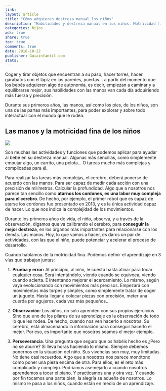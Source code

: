 ```yaml
---
link:
layout: article
title: "Cómo adquieren destreza manual los niños"
description: "Habilidades y destreza manual en los niños. Motricidad fina. Durante los primeros años, las manos de los niños manos, serán una de las partes más importantes, para poder explorar y sobre todo interactuar con el mundo que le rodea. Juegos y actividades manuales permiten estimular la motricidad fina de los niños."
categories: hijos
ads: true
share: true
toc: true
comments: true
date: 2018-10-22
publisher: Guiainfantil.com
stats: 
---
```

Coger y tirar objetos que encuentran a su paso, hacer torres, hacer garabatos con el lápiz en las paredes, puertas... a partir del momento que los bebés adquieren algo de autonomía, es decir, empiezan a caminar y a equilibrarse mejor, sus habilidades con las manos van cada día adquiriendo más fuerza y precisión.

Durante sus primeros años, las manos, así como los pies, de los niños, son una de las partes más importantes, para poder explorar y sobre todo interactuar con el mundo que le rodea.

## Las manos y la motricidad fina de los niños

![](http://familiasana.info/images/hijos/destrezaG.jpg)

Son muchas las actividades y funciones que podemos aplicar para ayudar al bebé en su destreza manual. Algunas más sencillas, como simplemente empujar algo, un carrito, una pelota... O tareas mucho más complejas y complicadas para él.

Para realizar las tareas más complejas, el cerebro, deberá ponerse de acuerdo con las manos. Para ser capaz de medir cada acción con una precisión de milímetros. Calcular la profundidad. Algo que a nosotros nos parece tan sencillo como **atarnos los cordones, es una labor muy compleja para el cerebro**. De hecho, por ejemplo, el primer robot que es capaz de atarse los cordones fue presentado en 2013, y es la única actividad capaz de hacer. Lo que nos indica la complejidad de los movimientos.

Durante los primeros años de vida, el niño, observa, y a través de la observación, digamos que va calibrando el cerebro, para **conseguir la mejor destreza**, en los órganos más importantes para relacionarse con los demás. Las manos. Hoy, lo que vamos a hacer, es daros un par de actividades, con las que el niño, puede potenciar y acelerar el proceso de desarrollo.

Cuando hablamos de la motricidad fina. Podemos definir el aprendizaje en 3 vías que trabajan juntas:

1. **Prueba y error:** Al principio, al niño, le cuesta hasta atinar para tocar cualquier cosa. Será intentándolo, viendo cuando se equivoca, viendo cuando acierta. E intentando mejorar el acercamiento. Lo mismo, según vaya evolucionando con movimientos más precisos. Empezará con movimientos más torpes y simples, como simplemente tratar de coger un juguete. Hasta llegar a colocar piezas con precisión, meter una cuerda por agujeros, cada vez más pequeños...

2. **Observación**: Los niños, no solo aprenden con sus propios ejercicios. Sino que uno de los pilares de su aprendizaje es la observación de todo lo que les rodea. De hecho, cuando nos ven hacerlo a nosotros. Su cerebro, está almacenando la información para conseguir hacerlo el mejor. Por eso, es importante que nosotros seamos el mejor ejemplo.

3. **Perseverancia**. Una pregunta que seguro que os habéis hecho es ¿Pero no se aburre? Si lleva horas haciendo lo mismo. Siempre debemos ponernos en la situación del niño. Sus vivencias son muy, muy limitadas. No tiene casi recuerdos. Algo que a nosotros nos parece monótono como poner una pieza encima de otra. Para ellos, es el reto más complicado y complejo. Podríamos asemejarlo a cuando nosotros aprendemos a tocar el piano. Y practicamos una y otra vez. Y cuando por fin tocamos una parte bien, la alegría se adueña de nosotros. Lo mismo le pasa a los niños, cuando están en medio de un aprendizaje.
